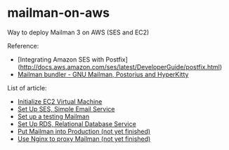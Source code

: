 # mailman-on-aws
Way to deploy Mailman 3 on AWS (SES and EC2)

Reference:
* [Integrating Amazon SES with Postfix] (http://docs.aws.amazon.com/ses/latest/DeveloperGuide/postfix.html)
* [Mailman bundler - GNU Mailman, Postorius and HyperKitty](https://gitlab.com/mailman/mailman-bundler)

List of article:
- [Initialize EC2 Virtual Machine](00-EC2-init.md)
- [Set Up SES, Simple Email Service](01-SES.md)
- [Set up a testing Mailman](02-mailman-testing.md)
- [Set Up RDS, Relational Database Service](03-rds.md)
- [Put Mailman into Production (not yet finished)](04-mailman-production.md)
- [Use Nginx to proxy Mailman (not yet finished)](05-nginx-proxy.md)
